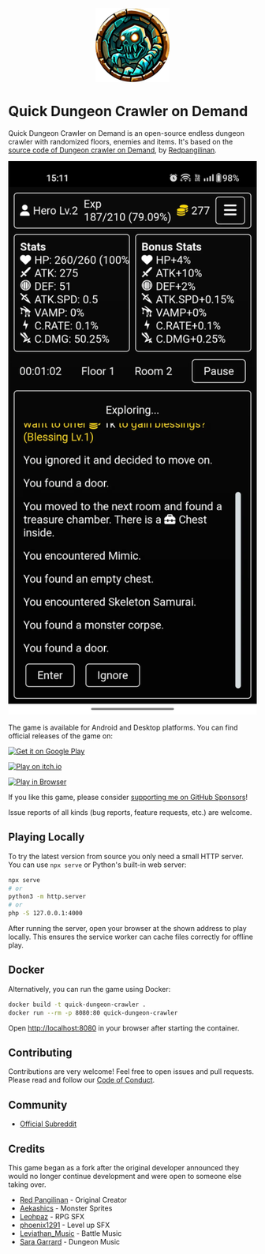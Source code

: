 <div align="center">
<img alt="Logo" src="./assets/icon/logo.webp" height="150px" ></img>
</div>

# Quick Dungeon Crawler on Demand

Quick Dungeon Crawler on Demand is an open-source endless dungeon crawler with randomized floors, enemies and items. It's based on the [source code of Dungeon crawler on Demand](https://github.com/redpangilinan/dungeon-crawler-rpg-od), by [Redpangilinan](https://github.com/redpangilinan).

<div align="center">
  <img alt="In game screenshot" src="./assets/screenshots/exploring.webp" width="600" />
</div>

The game is available for Android and Desktop platforms. You can find official releases of the game on:

[![Get it on Google Play](https://play.google.com/intl/en_us/badges/static/images/badges/en_badge_web_generic.png)](https://play.google.com/store/apps/details?id=com.thomaspeissl.quick_dungeon_crawler_od.twa)

[![Play on itch.io](https://img.shields.io/badge/Play%20on-itch.io-red?logo=itch-io)](https://werkstattl.itch.io/quick-dungeon-crawler-on-demand)

[![Play in Browser](https://img.shields.io/badge/Play%20in-Browser-blue?logo=google-chrome&logoColor=white)](https://dungeon.werkstattl.com/)

If you like this game, please consider [supporting me on GitHub Sponsors](https://github.com/sponsors/7underlines)!

Issue reports of all kinds (bug reports, feature requests, etc.) are welcome.

## Playing Locally

To try the latest version from source you only need a small HTTP server. You can use
`npx serve` or Python's built-in web server:

```bash
npx serve
# or
python3 -m http.server
# or
php -S 127.0.0.1:4000
```

After running the server, open your browser at the shown address to play locally. This
ensures the service worker can cache files correctly for offline play.

## Docker

Alternatively, you can run the game using Docker:

```bash
docker build -t quick-dungeon-crawler .
docker run --rm -p 8080:80 quick-dungeon-crawler
```

Open <http://localhost:8080> in your browser after starting the container.

## Contributing

Contributions are very welcome! Feel free to open issues and pull requests.
Please read and follow our [Code of Conduct](./CODE_OF_CONDUCT.md).


## Community

- [Official Subreddit](https://www.reddit.com/r/QuickDungeonCrawler/)

## Credits

This game began as a fork after the original developer announced they would no longer continue development and were open to someone else taking over.

- [Red Pangilinan](https://github.com/redpangilinan) - Original Creator
- [Aekashics](https://aekashics.itch.io/) - Monster Sprites
- [Leohpaz](https://leohpaz.itch.io/) - RPG SFX
- [phoenix1291](https://phoenix1291.itch.io/sound-effects-pack-2) - Level up SFX
- [Leviathan_Music](https://soundcloud.com/leviathan254) - Battle Music
- [Sara Garrard](https://sonatina.itch.io/letsadventure) - Dungeon Music
